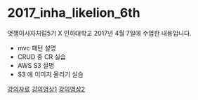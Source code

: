 # 2017_inha_likelion_6th

멋쟁이사자처럼5기 X 인하대학교  2017년 4월 7일에 수업한 내용입니다.
- mvc 패턴 설명
- CRUD 중 CR 실습
- AWS S3 설명
- S3 에 이미지 올리기 실습

[강의자료](http://slides.com/mingyunchae/likelion-at-5#/)
[강의영상1](https://www.youtube.com/watch?v=6EeCWhjGcYM&t=966s)
[강의영상2](https://www.youtube.com/watch?v=zorpiL4_QAE)
